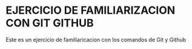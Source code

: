 # EJERCICIO DE FAMILIARIZACION CON GIT GITHUB

Este es un ejercicio de familiaricacion con los comandos de Git y Github
